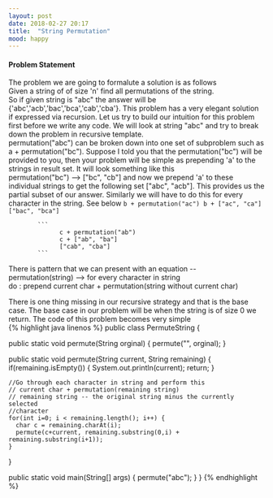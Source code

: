 ```yaml
---
layout: post
date: 2018-02-27 20:17
title:  "String Permutation"
mood: happy
---
```


#### Problem Statement
The problem we are going to formalute a solution is as follows  
Given a string of of size 'n' find all permutations of the string.  
So if given string is "abc" the answer will be {'abc','acb','bac','bca','cab','cba'}. This problem has a very elegant solution if expressed via recursion. Let us try to build our intuition for this problem first before we write any code. We will look at string "abc" and try to break down the problem in recursive template.  
permutation("abc") can be broken down into one set of subproblem  such as 
a + permutation("bc"). Suppose I told you that the permutation("bc") will be provided to you, then your problem will be simple as prepending 'a' to the strings in result set. It will look something like this  
permutation("bc") --> ["bc", "cb"] and now we prepend 'a' to these individual strings to get the following set ["abc", "acb"]. This provides us the partial subset of our answer. Similarly we will have to do this for every character in the string. See below
            ```
                  b + permutation("ac")
                  b + ["ac", "ca"]
                  ["bac", "bca"]
            ```

            ```
                  c + permutation("ab")
                  c + ["ab", "ba"]
                  ["cab", "cba"]
            ```  
There is pattern that we can present with an equation --  
permutation(string) --> for every character in string  
                           do :
                               prepend current char + permutation(string without current char)  
                         
                         
There is one thing missing in our recursive strategy and that is the base case. The base case in our problem will be when the string is of size 0 we return. The code of this problem becomes very simple  
{% highlight java linenos %}
public class PermuteString {
  
  public static void permute(String orginal) {
    permute("", orginal);
  }
  
  public static void permute(String current, String remaining) {
    if(remaining.isEmpty()) {
      System.out.println(current);
      return;
    }
    
    //Go through each character in string and perform this  
    // current char + permutation(remaining string)  
    // remaining string -- the original string minus the currently selected  
    //character
    for(int i=0; i < remaining.length(); i++) {
      char c = remaining.charAt(i);
      permute(c+current, remaining.substring(0,i) + remaining.substring(i+1));
    }
  }

  public static void main(String[] args) {
    permute("abc");
  }
}
{% endhighlight %} 
